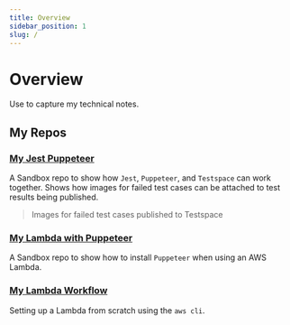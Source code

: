 ```yaml
---
title: Overview
sidebar_position: 1
slug: /
---
```


# Overview
Use to capture my technical notes.

## My Repos


### [My Jest Puppeteer](https://github.com/munderseth/my.jest-puppeteer)

A Sandbox repo to show how `Jest`, `Puppeteer`, and `Testspace` can work together. Shows how images for failed test cases can be attached to test results being published.

> Images for failed test cases published to Testspace

### [My Lambda with Puppeteer](https://github.com/munderseth/my.lambda-with-puppeteer)

A Sandbox repo to show how to install `Puppeteer` when using an AWS Lambda.

### [My Lambda Workflow](https://github.com/munderseth/my.lambda.workflow)
Setting up a Lambda from scratch using the `aws cli`.
